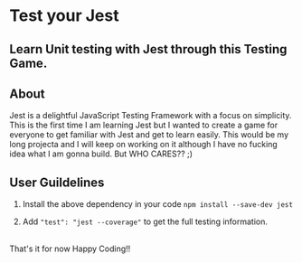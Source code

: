 # Test your Jest
## Learn Unit testing with Jest through this Testing Game.
## About  
Jest is a delightful JavaScript Testing Framework with a focus on simplicity.
<br/>
This is the first time I am learning Jest but I wanted to create a game for everyone to get familiar with Jest and get to learn easily. This would be my long projecta and I will keep on working on it although I have no fucking idea what I am gonna build. But WHO CARES?? ;) 
<br/>
## User Guildelines
1. Install the above dependency in your code
``` npm install --save-dev jest ```

2. Add ``` "test": "jest --coverage" ``` to get the full testing information.
<br/>
That's it for now Happy Coding!!
